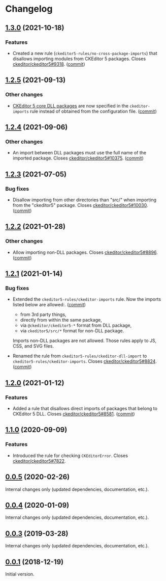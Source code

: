 Changelog
=========

## [1.3.0](https://github.com/ckeditor/eslint-plugin-ckeditor5-rules/compare/v1.2.5...v1.3.0) (2021-10-18)

### Features

* Created a new rule (`ckeditor5-rules/no-cross-package-imports`) that disallows importing modules from CKEditor 5 packages. Closes [ckeditor/ckeditor5#9318](https://github.com/ckeditor/ckeditor5/issues/9318). ([commit](https://github.com/ckeditor/eslint-plugin-ckeditor5-rules/commit/d588b8c2da00a8c8b268b08c544fcfe9c2e9d35d))


## [1.2.5](https://github.com/ckeditor/eslint-plugin-ckeditor5-rules/compare/v1.2.4...v1.2.5) (2021-09-13)

### Other changes

* [CKEditor 5 core DLL packages](https://ckeditor.com/docs/ckeditor5/latest/builds/guides/development/dll-builds.html) are now specified in the `ckeditor-imports` rule instead of obtained from the configuration file. ([commit](https://github.com/ckeditor/eslint-plugin-ckeditor5-rules/commit/9f59a1f69d365a6822a76e6b2b49cfaf7a711e28))


## [1.2.4](https://github.com/ckeditor/eslint-plugin-ckeditor5-rules/compare/v1.2.3...v1.2.4) (2021-09-06)

### Other changes

* An import between DLL packages must use the full name of the imported package. Closes [ckeditor/ckeditor5#10375](https://github.com/ckeditor/ckeditor5/issues/10375). ([commit](https://github.com/ckeditor/eslint-plugin-ckeditor5-rules/commit/85bcfd7ae095b5755eb5061c6d63b4fdc6d7d398))


## [1.2.3](https://github.com/ckeditor/eslint-plugin-ckeditor5-rules/compare/v1.2.2...v1.2.3) (2021-07-05)

### Bug fixes

* Disallow importing from other directories than "src/" when importing from the "ckeditor5" package. Closes [ckeditor/ckeditor5#10030](https://github.com/ckeditor/ckeditor5/issues/10030). ([commit](https://github.com/ckeditor/eslint-plugin-ckeditor5-rules/commit/d12074249190619d1af94bc80844bd74f32865d2))


## [1.2.2](https://github.com/ckeditor/eslint-plugin-ckeditor5-rules/compare/v1.2.1...v1.2.2) (2021-01-28)

### Other changes

* Allow importing non-DLL packages. Closes [ckeditor/ckeditor5#8896](https://github.com/ckeditor/ckeditor5/issues/8896). ([commit](https://github.com/ckeditor/eslint-plugin-ckeditor5-rules/commit/facb8edd86596844d736bfd7605d2ac8f3c4ccb6))


## [1.2.1](https://github.com/ckeditor/eslint-plugin-ckeditor5-rules/compare/v1.2.0...v1.2.1) (2021-01-14)

### Bug fixes

* Extended the `ckeditor5-rules/ckeditor-imports` rule. Now the imports listed below are allowed:. ([commit](https://github.com/ckeditor/eslint-plugin-ckeditor5-rules/commit/d17a849db1bef7992770f9e698a4cba0a9266322))

  - from 3rd party things,
  - directly from within the same package,
  - via `@ckeditor/ckeditor5-*` format from DLL package,
  - via `ckeditor5/src/*` format for non-DLL package.

  Imports non-DLL packages are not allowed. Those rules apply to JS, CSS, and SVG files.
* Renamed the rule from `ckeditor5-rules/ckeditor-dll-import` to `ckeditor5-rules/ckeditor-imports`. Closes [ckeditor/ckeditor5#8824](https://github.com/ckeditor/ckeditor5/issues/8824). ([commit](https://github.com/ckeditor/eslint-plugin-ckeditor5-rules/commit/d17a849db1bef7992770f9e698a4cba0a9266322))


## [1.2.0](https://github.com/ckeditor/eslint-plugin-ckeditor5-rules/compare/v1.1.0...v1.2.0) (2021-01-12)

### Features

* Added a rule that disallows direct imports of packages that belong to CKEditor 5 DLL. Closes [ckeditor/ckeditor5#8581](https://github.com/ckeditor/ckeditor5/issues/8581). ([commit](https://github.com/ckeditor/eslint-plugin-ckeditor5-rules/commit/7fe7d661b85b8e46e182dad084a5a69294510837))


## [1.1.0](https://github.com/ckeditor/eslint-plugin-ckeditor5-rules/compare/v1.0.0...v1.1.0) (2020-09-09)

### Features

* Introduced the rule for checking `CKEditorError`. Closes [ckeditor/ckeditor5#7822](https://github.com/ckeditor/ckeditor5/issues/7822).


## [0.0.5](https://github.com/ckeditor/ckeditor5-dev/compare/eslint-plugin-ckeditor5-rules@0.0.4...eslint-plugin-ckeditor5-rules@0.0.5) (2020-02-26)

Internal changes only (updated dependencies, documentation, etc.).


## [0.0.4](https://github.com/ckeditor/ckeditor5-dev/compare/eslint-plugin-ckeditor5-rules@0.0.3...eslint-plugin-ckeditor5-rules@0.0.4) (2020-01-09)

Internal changes only (updated dependencies, documentation, etc.).


## [0.0.3](https://github.com/ckeditor/ckeditor5-dev/compare/eslint-plugin-ckeditor5-rules@0.0.1...eslint-plugin-ckeditor5-rules@0.0.3) (2019-03-28)

Internal changes only (updated dependencies, documentation, etc.).


## [0.0.1](https://github.com/ckeditor/ckeditor5-dev/tree/eslint-plugin-ckeditor5-rules@0.0.1) (2018-12-19)

Initial version.
